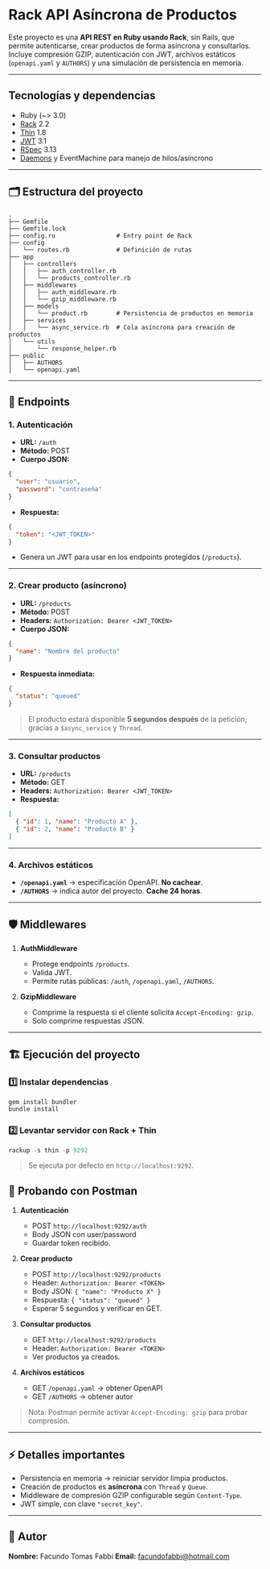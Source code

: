 # Rack API Asíncrona de Productos

Este proyecto es una **API REST en Ruby usando Rack**, sin Rails, que permite autenticarse, crear productos de forma asíncrona y consultarlos. Incluye compresión GZIP, autenticación con JWT, archivos estáticos (`openapi.yaml` y `AUTHORS`) y una simulación de persistencia en memoria.

---

## Tecnologías y dependencias

* Ruby (~> 3.0)
* [Rack](https://github.com/rack/rack) 2.2
* [Thin](https://github.com/macournoyer/thin) 1.8
* [JWT](https://github.com/jwt/ruby-jwt) 3.1
* [RSpec](https://github.com/rspec/rspec) 3.13
* [Daemons](https://github.com/thuehlinger/daemons) y EventMachine para manejo de hilos/asíncrono

---

## 🗂 Estructura del proyecto

```
.
├── Gemfile 
├── Gemfile.lock
├── config.ru                 # Entry point de Rack
├── config
│   └── routes.rb             # Definición de rutas
├── app
│   ├── controllers
│   │   ├── auth_controller.rb
│   │   └── products_controller.rb
│   ├── middlewares
│   │   ├── auth_middleware.rb
│   │   └── gzip_middleware.rb
│   ├── models
│   │   └── product.rb        # Persistencia de productos en memoria
│   ├── services
│   │   └── async_service.rb  # Cola asíncrona para creación de productos
│   └── utils
│       └── response_helper.rb
├── public
│   ├── AUTHORS
│   └── openapi.yaml
```

---

## 🔑 Endpoints

### 1. Autenticación

* **URL:** `/auth`
* **Método:** POST
* **Cuerpo JSON:**

```json
{
  "user": "usuario",
  "password": "contraseña"
}
```

* **Respuesta:**

```json
{
  "token": "<JWT_TOKEN>"
}
```

* Genera un JWT para usar en los endpoints protegidos (`/products`).

---

### 2. Crear producto (asíncrono)

* **URL:** `/products`
* **Método:** POST
* **Headers:** `Authorization: Bearer <JWT_TOKEN>`
* **Cuerpo JSON:**

```json
{
  "name": "Nombre del producto"
}
```

* **Respuesta inmediata:**

```json
{
  "status": "queued"
}
```

> El producto estará disponible **5 segundos después** de la petición, gracias a `$async_service` y `Thread`.

---

### 3. Consultar productos

* **URL:** `/products`
* **Método:** GET
* **Headers:** `Authorization: Bearer <JWT_TOKEN>`
* **Respuesta:**

```json
[
  { "id": 1, "name": "Producto A" },
  { "id": 2, "name": "Producto B" }
]
```

---

### 4. Archivos estáticos

* **`/openapi.yaml`** → especificación OpenAPI. **No cachear**.
* **`/AUTHORS`** → indica autor del proyecto. **Cache 24 horas**.

---

## 🛡 Middlewares

1. **AuthMiddleware**

   * Protege endpoints `/products`.
   * Valida JWT.
   * Permite rutas públicas: `/auth`, `/openapi.yaml`, `/AUTHORS`.

2. **GzipMiddleware**

   * Comprime la respuesta si el cliente solicita `Accept-Encoding: gzip`.
   * Solo comprime respuestas JSON.

---

## 🏗 Ejecución del proyecto

### 1️⃣ Instalar dependencias

```powershell
gem install bundler
bundle install
```

### 2️⃣ Levantar servidor con Rack + Thin

```powershell
rackup -s thin -p 9292
```

> Se ejecuta por defecto en `http://localhost:9292`.

## 🧪 Probando con Postman

1. **Autenticación**

   * POST `http://localhost:9292/auth`
   * Body JSON con user/password
   * Guardar token recibido.

2. **Crear producto**

   * POST `http://localhost:9292/products`
   * Header: `Authorization: Bearer <TOKEN>`
   * Body JSON: `{ "name": "Producto X" }`
   * Respuesta: `{ "status": "queued" }`
   * Esperar 5 segundos y verificar en GET.

3. **Consultar productos**

   * GET `http://localhost:9292/products`
   * Header: `Authorization: Bearer <TOKEN>`
   * Ver productos ya creados.

4. **Archivos estáticos**

   * GET `/openapi.yaml` → obtener OpenAPI
   * GET `/AUTHORS` → obtener autor

> Nota: Postman permite activar `Accept-Encoding: gzip` para probar compresión.

---

## ⚡ Detalles importantes

* Persistencia en memoria → reiniciar servidor limpia productos.
* Creación de productos es **asíncrona** con `Thread` y `Queue`.
* Middleware de compresión GZIP configurable según `Content-Type`.
* JWT simple, con clave `"secret_key"`.

---

## 👤 Autor

**Nombre:** Facundo Tomas Fabbi
**Email:** facundofabbi@hotmail.com
